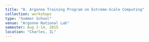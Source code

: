 ```yaml
---
title: "8. Argonne Training Program on Extreme-Scale Computing"
collection: workshops
type: "Summer School"
venue: "Argonne National Lab"
semester: Aug 2-14, 2015
location: "Charles, IL"
---
```


